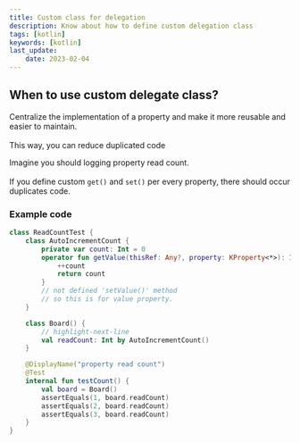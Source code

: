 ```yaml
---
title: Custom class for delegation 
description: Know about how to define custom delegation class
tags: [kotlin]
keywords: [kotlin]
last_update:
    date: 2023-02-04
---
```


## When to use custom delegate class?
Centralize the implementation of a property and make it more reusable and easier to maintain. <br></br> 
This way, you can reduce duplicated code

Imagine you should logging property read count. <br></br>
If you define custom `get()` and `set()` per every property, there should occur duplicates code.

### Example code

```kotlin
class ReadCountTest {
    class AutoIncrementCount {
        private var count: Int = 0
        operator fun getValue(thisRef: Any?, property: KProperty<*>): Int {
            ++count
            return count
        }
        // not defined 'setValue()' method
        // so this is for value property.
    }

    class Board() {
        // highlight-next-line
        val readCount: Int by AutoIncrementCount()
    }

    @DisplayName("property read count")
    @Test
    internal fun testCount() {
        val board = Board()
        assertEquals(1, board.readCount)
        assertEquals(2, board.readCount)
        assertEquals(3, board.readCount)
    }
}
```